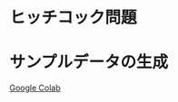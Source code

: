 # ヒッチコック問題

# サンプルデータの生成

[Google Colab](https://colab.research.google.com/drive/14kiK09OSsKzjHtAh4LfzVNTKC9R2sZCt)
